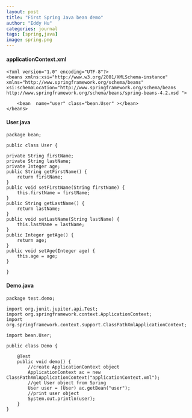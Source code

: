 ```yaml
---
layout: post
title: "First Spring Java bean demo"
author: "Eddy Hu"
categories: journal
tags: [spring,java]
image: spring.png
---
```


#### applicationContext.xml

    <?xml version="1.0" encoding="UTF-8"?>
    <beans xmlns:xsi="http://www.w3.org/2001/XMLSchema-instance" xmlns="http://www.springframework.org/schema/beans" xsi:schemaLocation="http://www.springframework.org/schema/beans http://www.springframework.org/schema/beans/spring-beans-4.2.xsd ">
    
    	<bean  name="user" class="bean.User" ></bean>
    </beans>

#### User.java

    package bean;

    public class User {
	
	private String firstName;
	private String lastName;
	private Integer age;
	public String getFirstName() {
		return firstName;
	}
	public void setFirstName(String firstName) {
		this.firstName = firstName;
	}
	public String getLastName() {
		return lastName;
	}
	public void setLastName(String lastName) {
		this.lastName = lastName;
	}
	public Integer getAge() {
		return age;
	}
	public void setAge(Integer age) {
		this.age = age;
	}
    	
    }




#### Demo.java

```
package test.demo;

import org.junit.jupiter.api.Test;
import org.springframework.context.ApplicationContext;
import org.springframework.context.support.ClassPathXmlApplicationContext;

import bean.User;

public class Demo {
	
	@Test
	public void demo() {
		//create ApplicationContext object
		ApplicationContext ac = new ClassPathXmlApplicationContext("applicationContext.xml");
		//get User object from Spring
		User user = (User) ac.getBean("user");
		//print user object
		System.out.println(user);
	}
}

```
